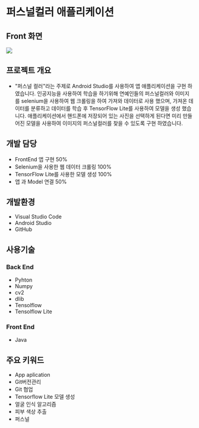 # 퍼스널컬러 애플리케이션

## Front 화면
<img src="https://user-images.githubusercontent.com/83768386/212531398-2e2b3a2f-9c88-430a-99b0-42d8f07d873c.mp4">

## 프로젝트 개요
* "퍼스널 컬러"라는 주제로 Android Studio를 사용하여 앱 애플리케이션을 구현 하였습니다.
인공지능을 사용하여 학습을 하기위해 연예인들의 퍼스널컬러와 이미지를 selenium을 사용하여 웹 크롤링을 하여 가져와 데이터로 사용 했으며, 가져온 데이터를 분류하고 데이터를 학습 후
TensorFlow Lite를 사용하여 모델을 생성 했습니다. 애플리케이션에서 핸드폰에 저장되어 있는 사진을 선택하게 된다면 미리 만들어진 모델을 사용하여 이미지의 퍼스널컬러를 찾을 수 있도록
구현 하였습니다.

## 개발 담당
* FrontEnd 앱 구현 50%
* Selenium을 사용한 웹 데이터 크롤링 100%
* TensorFlow Lite를 사용한 모델 생성 100%
* 앱 과 Model 연결 50%

## 개발환경
* Visual Studio Code
* Android Studio
* GitHub

## 사용기술
### Back End
* Pyhton
* Numpy
* cv2
* dlib
* Tensolflow
* Tensolflow Lite

### Front End
* Java

## 주요 키워드 
* App aplication
* Git버전관리
* Git 협업
* Tensorflow Lite 모델 생성
* 얼굴 인식 알고리즘
* 피부 색상 추출
* 퍼스널 
